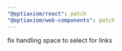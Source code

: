 ```yaml
---
"@optiaxiom/react": patch
"@optiaxiom/web-components": patch
---
```


fix handling space to select for links
